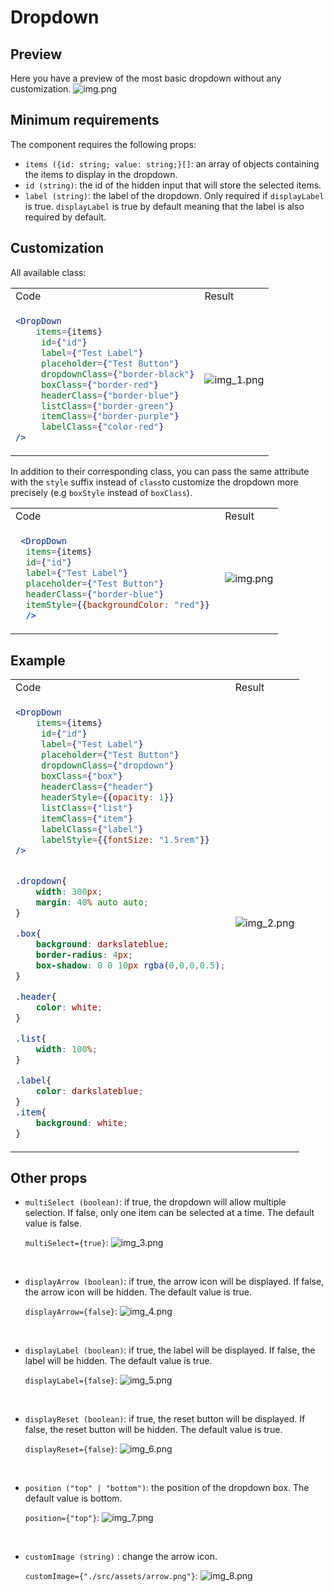 # Dropdown

## Preview

Here you have a preview of the most basic dropdown without any customization.
![img.png](img/img.png)

## Minimum requirements

The component requires the following props:
- `items ({id: string; value: string;}[]`: an array of objects containing the items to display in the dropdown. 
- `id (string)`: the id of the hidden input that will store the selected items.
- `label (string)`: the label of the dropdown. Only required if `displayLabel` is true. `displayLabel` is true by default meaning that the label is also required by default.

## Customization

All available class: 

<table>
<tr>
<td>  Code </td> <td> Result </td>
</tr>
<tr>
<td>

```jsx
<DropDown 
    items={items}
     id={"id"}
     label={"Test Label"}
     placeholder={"Test Button"}
     dropdownClass={"border-black"}
     boxClass={"border-red"}
     headerClass={"border-blue"}
     listClass={"border-green"}
     itemClass={"border-purple"}
     labelClass={"color-red"}
/>
```

</td>
<td>

![img_1.png](img/img_10.png)

</td>
</tr>
</table>

In addition to their corresponding class, you can pass the same attribute with the `style` suffix instead of `class`to customize the dropdown more precisely (e.g `boxStyle` instead of `boxClass`).

<table>
<tr>
<td>  Code </td> <td> Result </td>
</tr>
<tr>
<td>

```jsx                               
 <DropDown                            
  items={items}                        
  id={"id"}                            
  label={"Test Label"}                 
  placeholder={"Test Button"}          
  headerClass={"border-blue"}          
  itemStyle={{backgroundColor: "red"}} 
  />                                   
```    

</td>
<td>

![img.png](img/img_9.png)

</td>
</tr>
</table>

## Example

<table>
<tr>
<td>  Code </td> <td> Result </td>
</tr>
<tr>
<td>

```jsx
<DropDown 
    items={items}
     id={"id"}
     label={"Test Label"}
     placeholder={"Test Button"}
     dropdownClass={"dropdown"}
     boxClass={"box"}
     headerClass={"header"}
     headerStyle={{opacity: 1}}
     listClass={"list"}
     itemClass={"item"}
     labelClass={"label"}
     labelStyle={{fontSize: "1.5rem"}}
/>
```

```css

.dropdown{
    width: 300px;
    margin: 40% auto auto;
}

.box{
    background: darkslateblue;
    border-radius: 4px;
    box-shadow: 0 0 10px rgba(0,0,0,0.5);
}

.header{
    color: white;
}

.list{
    width: 100%;
}

.label{
    color: darkslateblue;
}
.item{
    background: white;
}
```

</td>
<td>

![img_2.png](img/img_2.png)

</td>
</tr>
</table>


## Other props

- `multiSelect (boolean)`: if true, the dropdown will allow multiple selection. If false, only one item can be selected at a time. The default value is false.

  `multiSelect={true}`: ![img_3.png](img/img_3.png)

<br/>

- `displayArrow (boolean)`: if true, the arrow icon will be displayed. If false, the arrow icon will be hidden. The default value is true.

  `displayArrow={false}`: ![img_4.png](img/img_4.png)

<br/>

- `displayLabel (boolean)`: if true, the label will be displayed. If false, the label will be hidden. The default value is true.

  `displayLabel={false}`: ![img_5.png](img/img_5.png)

<br/>

- `displayReset (boolean)`: if true, the reset button will be displayed. If false, the reset button will be hidden. The default value is true.

  `displayReset={false}`: ![img_6.png](img/img_6.png)

<br/>


- `position ("top" | "bottom")`: the position of the dropdown box. The default value is bottom.

  `position={"top"}`: ![img_7.png](img/img_7.png)

<br/>

- `customImage (string)` : change the arrow icon.

  `customImage={"./src/assets/arrow.png"}`: ![img_8.png](img/img_8.png)
